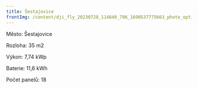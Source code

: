 ```yaml
---
title: Šestajovice
frontImg: /content/dji_fly_20230728_114640_796_1690537775663_photo_optimized-1-min.jpeg
---
```

Město: Šestajovice

Rozloha:  35 m2

Výkon: 7,74 kWp

Baterie: 11,6 kWh

Počet panelů: 18
